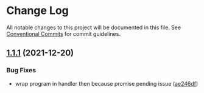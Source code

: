 # Change Log

All notable changes to this project will be documented in this file.
See [Conventional Commits](https://conventionalcommits.org) for commit guidelines.

## [1.1.1](https://github.com/reacto11mecha/nyerati/compare/@nyerati/nyudp@1.1.0...@nyerati/nyudp@1.1.1) (2021-12-20)


### Bug Fixes

* wrap program in handler then because promise pending issue ([ae246df](https://github.com/reacto11mecha/nyerati/commit/ae246dfb5de431aae8efef23039c3fe386d63dc1))
